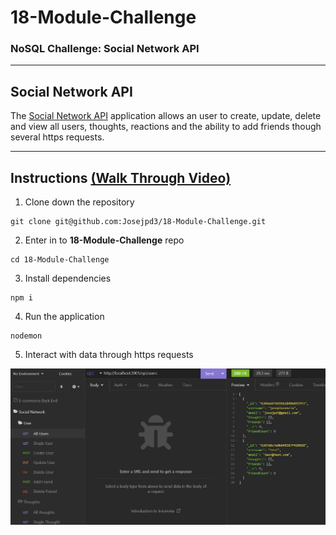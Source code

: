 # 18-Module-Challenge

### NoSQL Challenge: Social Network API

---

## Social Network API

The [Social Network API](https://watch.screencastify.com/v/xfZhWx9TOyrk42nL3J1I) application allows an user to create, update, delete and view all users, thoughts, reactions and the ability to add friends though several https requests.

---

## Instructions [(Walk Through Video)](https://watch.screencastify.com/v/xfZhWx9TOyrk42nL3J1I) 

1. Clone down the repository
```
git clone git@github.com:Josejpd3/18-Module-Challenge.git
```
2. Enter in to **18-Module-Challenge** repo
```
cd 18-Module-Challenge
```
3. Install dependencies
```
npm i
```
4. Run the application
```
nodemon
```
5. Interact with data through https requests


![Social Network API](./imgs/18-Module_All-Users.jpg)
